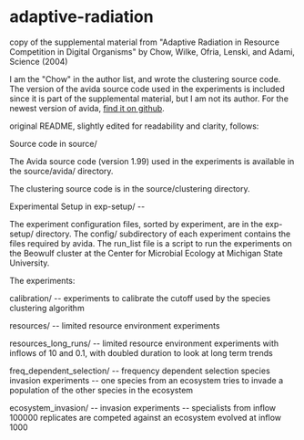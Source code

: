 # adaptive-radiation
copy of the supplemental material from "Adaptive Radiation in Resource Competition in Digital Organisms" by Chow, Wilke, Ofria, Lenski, and Adami, Science (2004)

I am the "Chow" in the author list, and wrote the clustering source code. The version of the avida source code used in the experiments is included since it is part of the supplemental material, but I am not its author. For the newest version of avida, [find it on github](https://github.com/devosoft/avida). 

original README, slightly edited for readability and clarity, follows:

Source code in source/

The Avida source code (version 1.99) used in the experiments is
available in the source/avida/ directory.

The clustering source code is in the source/clustering directory.



Experimental Setup in exp-setup/ -- 

The experiment configuration files, sorted by experiment, are in the
exp-setup/ directory. The config/ subdirectory of each experiment
contains the files required by avida. The run_list file is a script to
run the experiments on the Beowulf cluster at the Center for Microbial
Ecology at Michigan State University.

The experiments:

calibration/ -- 
experiments to calibrate the cutoff used by the species clustering algorithm

resources/ -- 
limited resource environment experiments

resources_long_runs/ -- 
limited resource environment experiments with inflows of 10 and 0.1,
with doubled duration to look at long term trends

freq_dependent_selection/ -- 
frequency dependent selection species invasion experiments -- one
species from an ecosystem tries to invade a population of the other
species in the ecosystem

ecosystem_invasion/ -- 
invasion experiments -- specialists from inflow 100000 replicates
are competed against an ecosystem evolved at inflow 1000
